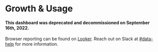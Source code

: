 # Growth & Usage
#### This dashboard was deprecated and decommissioned on September 16th, 2022.

Browser reporting can be found on [Looker](https://mozilla.cloud.looker.com/folders/742).
Reach out on Slack at [#data-help](https://mozilla.slack.com/archives/C4D5ZA91B) for more information.


